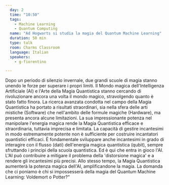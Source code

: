 ```yaml
---
  day: 2
  time: "10:50"
  tags:
    - Machine Learning
    - Quantum Computing
  name: "Ad Hogwarts si studia la magia del Quantum Machine Learning"
  duration: 50 min
  type: talk
  room: Charms Classroom
  language: Italian
  speakers:
    - g-fiorentino

---
```

Dopo un periodo di silenzio invernale, due grandi scuole di magia stanno unendo le forze per superare i propri limiti. Il Mondo magica dell'Intelligenza Artificiale (AI) e l'Arte della Magia Quantistica stanno cercando di rivoluzionare ancora una volta il mondo magico, stravolgendo quanto è stato fatto finora.
La ricerca avanzata condotta nel campo della Magia Quantistica ha portato a risultati straordinari, sia nella sfera delle arti mistiche (Software) che nell'ambito delle formule magiche (Hardware), ma presenta ancora alcune limitazioni. La sua impressionante potenza nel manipolare l'energia magica rende la Magia Quantistica efficace e straordinaria, tuttavia imprecisa e limitata. La capacità di gestire incantesimi in modo estremamente potente non è sufficiente per costruire incantatori quantistici efficaci. È fondamentale sviluppare anche incantesimi in grado di interagire con il flusso (dati) dell'energia magica quantistica (qubit), sempre sfruttando i principi della scuola quantistica. Ed è qui che entra in gioco l'AI. L'AI può contribuire a mitigare il problema della 'distorsione magica' e a rendere gli incantesimi più precisi. Allo stesso tempo, la Magia Quantistica aumenterà la potenza magica dell'AI, amplificandone la magia.
La domanda che ci poniamo è chi si impossesserà della magia del Quantum Machine Learning: Voldemort o Potter?"
  